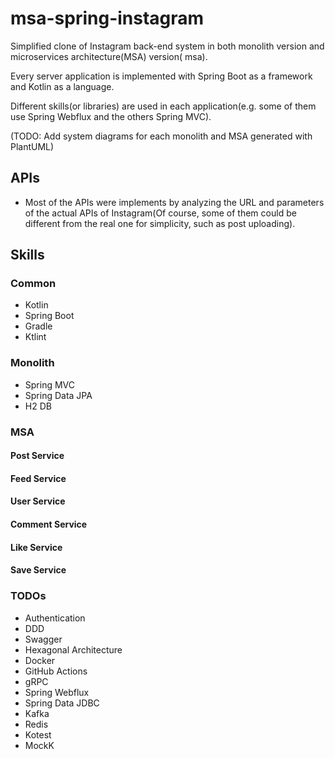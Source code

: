 # msa-spring-instagram

Simplified clone of Instagram back-end system in both monolith version and microservices architecture(MSA) version(
msa).

Every server application is implemented with Spring Boot as a framework and Kotlin as a language.

Different skills(or libraries) are used in each application(e.g. some of them use Spring Webflux and the others
Spring MVC).

(TODO: Add system diagrams for each monolith and MSA generated with PlantUML)

## APIs

* Most of the APIs were implements by analyzing the URL and parameters of the actual APIs of Instagram(Of course, some
  of them could be different from the real one for simplicity, such as post uploading).

## Skills

### Common

* Kotlin
* Spring Boot
* Gradle
* Ktlint

### Monolith

* Spring MVC
* Spring Data JPA
* H2 DB

### MSA

#### Post Service

#### Feed Service

#### User Service

#### Comment Service

#### Like Service

#### Save Service

### TODOs

* Authentication
* DDD
* Swagger
* Hexagonal Architecture
* Docker
* GitHub Actions
* gRPC
* Spring Webflux
* Spring Data JDBC
* Kafka
* Redis
* Kotest
* MockK
